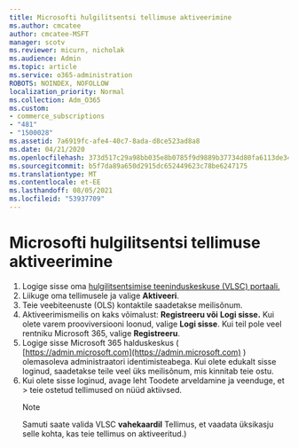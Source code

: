 ```yaml
---
title: Microsofti hulgilitsentsi tellimuse aktiveerimine
ms.author: cmcatee
author: cmcatee-MSFT
manager: scotv
ms.reviewer: micurn, nicholak
ms.audience: Admin
ms.topic: article
ms.service: o365-administration
ROBOTS: NOINDEX, NOFOLLOW
localization_priority: Normal
ms.collection: Adm_O365
ms.custom:
- commerce_subscriptions
- "481"
- "1500028"
ms.assetid: 7a6919fc-afe4-40c7-8ada-d8ce523ad8a8
ms.date: 04/21/2020
ms.openlocfilehash: 373d517c29a98bb035e8b0785f9d9889b37734d80fa6113de34544d49f08cdf1
ms.sourcegitcommit: b5f7da89a650d2915dc652449623c78be6247175
ms.translationtype: MT
ms.contentlocale: et-EE
ms.lasthandoff: 08/05/2021
ms.locfileid: "53937709"
---
```

# <a name="activating-a-microsoft-volume-license-subscription"></a>Microsofti hulgilitsentsi tellimuse aktiveerimine

1. Logige sisse oma [hulgilitsentsimise teeninduskeskuse (VLSC) portaali.](https://go.microsoft.com/fwlink/p/?LinkId=329762)
2. Liikuge oma tellimusele ja valige **Aktiveeri**.
3. Teie veebiteenuste (OLS) kontaktile saadetakse meilisõnum.
4. Aktiveerimismeilis on kaks võimalust: **Registreeru või** **Logi sisse.** Kui olete varem prooviversiooni loonud, valige **Logi sisse**. Kui teil pole veel rentniku Microsoft 365, valige **Registreeru**.
5. Logige sisse Microsoft 365 halduskeskus ( [https://admin.microsoft.com](https://admin.microsoft.com) ) olemasoleva administraatori identimisteabega. Kui olete edukalt sisse loginud, saadetakse teile veel üks meilisõnum, mis kinnitab teie ostu.
6. Kui olete sisse loginud,  avage leht Toodete arveldamine ja veenduge, et \> [](https://go.microsoft.com/fwlink/p/?linkid=842054) teie ostetud tellimused on nüüd aktiivsed. 
    > [!NOTE]
    > Samuti saate valida VLSC **vahekaardil** Tellimus, et vaadata üksikasju selle kohta, kas teie tellimus on aktiveeritud.)

